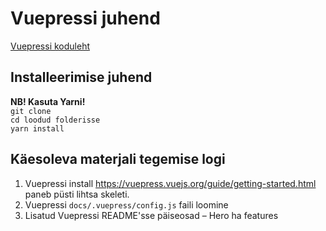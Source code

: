 # Vuepressi juhend
[Vuepressi koduleht](https://vuepress.vuejs.org)  

## Installeerimise juhend
**NB! Kasuta Yarni!**  
`git clone`  
`cd loodud folderisse`  
`yarn install`  

## Käesoleva materjali tegemise logi
1. Vuepressi install https://vuepress.vuejs.org/guide/getting-started.html paneb püsti lihtsa skeleti.
2.  Vuepressi `docs/.vuepress/config.js` faili loomine
2. Lisatud Vuepressi README'sse päiseosad – Hero ha features
